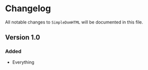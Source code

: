 # Changelog

All notable changes to `SimpleDomHTML` will be documented in this file.

## Version 1.0

### Added
- Everything
